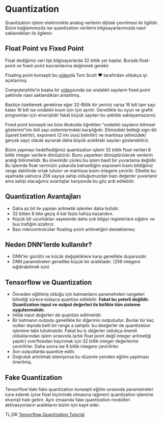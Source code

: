 # Quantization

Quantization işlemi elektronikte analog verilerin dijitale çevrilmesi ile ilgilidir.
Bizim bağlamımızda ise quantization verilerin bilgisayarlarımızda nasıl saklandıkları ile ilgilenir.

## Float Point vs Fixed Point

Float dediğimiz veri tipi bilgisayarlarda 32 bitlik yer kaplar. Burada float-point ve fixed-point kavramlarına değinmek gerekir.

Floating point konsepti bu [video](https://www.youtube.com/watch?v=PZRI1IfStY0)da Tom Scott ❤ tarafından oldukça iyi açıklanmış.

Computerphile'in başka bir [video](https://www.youtube.com/watch?v=f4ekifyijIg&t=651s)sunda ise ondalıklı sayıların fixed point şeklinde nasıl saklandıkları anlatılmış.

Basitçe özetlemek gerekirse eğer 32-Bitlik bir yeriniz varsa 16 biti tam sayı kalan 16 biti ise ondalıklı kısım için için ayrılır. Genellikle bu oyun ve grafik programları için elverişlidir fakat büyük sayıları bu şekilde saklayamazsınız.

Fixed point konsepti ise bize ilkokulda öğretilen "ondalıklı sayıların bilimsel gösterimi"nin ikili sayı sistemlerindeki karşılığıdır. Elimizdeki belleği sign-bit (işareti belirtir), exponent (2'nin üssü belirtilir) ve mantissa (elimizdeki gerçek sayı) olarak ayırarak daha büyük aralıktaki sayıları gösterebiliriz.

Bizim yapmayı hedeflediğimiz quantization işlemi 32 bitlik float verileri 8 bitlik integer verilere dönüştürür. Bunu yaparken dönüştürülecek verilerin aralığı bilinmelidir. Bu önemlidir çünkü bu işlem basit bir yuvarlama değildir. Bu işlemde float verimizin yukarıda bahsettiğim exponent kısmı bildiğimiz range dahilinde ortak tutulur ve mantissa kısmı integere çevirilir. Elbette bu aşamada yalnızca 256 sayıya sahip olduğumuzdan bazı değerler yuvarlanır ama sahip olacağımız avantajlar karşısında bu göz ardı edilebilir. 

Quantization Avantajları
-

- Daha az bit ile yapılan aritmetik işlemler daha hızlıdır.
- 32 bitten 8 bite geçiş 4 kat fazla hafıza kazandırır.
- Küçük bit uzunlukları sayesinde daha çok bilgiyi registerlara sığdırır ve bus trafiğini azaltırız.
- Bazı mikroontrolcüler floating-point aritmetiğini desteklemez.

## Neden DNN'lerde kullanılır?


- DNN'ler gürültü ve küçük değişikliklere karşı genellikle duyarsızdır. 
- DNN parametreleri genellike küçük bir aralıktadır. (256 integere sığdırabilmek için)

## Tensorflow ve Quantization


- Önceden eğitilmiş olduğu için katmanların parametreleri rangeleri bilindiği sürece kolayca quantize edilebilir.
	**Fakat bu yeterli değildir. Quantization input ve output değerleri ile birlikte tüm sisteme uygulanmalıdır.**
- Initial input değerleri de quantize edilmelidir.
- Bir katmanın outputu genellikle bir diğerinin outputudur. Bunlar bir kaç outlier dışında belli bir range a sahiptir. bu deeğerler de quantization işlemine tabii tutulmalıdır. Fakat bu iç değerler oldukça önemli olduklarından işlem sırasında (artık float point değil integer aritmetiği yapılır) overflowdan kaçınmak için 32 bitlik integer değerlerine çevirilirler. Daha sonra ise 8 bitlik integere çevirilirler.
- Son outputlarda quantize edilir.
- Doğruluk artırılmak isteniyorsa bu düzenle yeniden eğitim yapılması önerilmiş. 

## Fake Quantization


Tensorflow'daki fake quantization konsepti eğitim sırasında parametreleri tune ederek (yine float biçiminde olmasına rağmen) quantization işlemine elverişli hale getirir. Aynı zmaanda fake quantization modülleri aktivasyonların aralıklarını bizim için kayıt eder.

TL;DR [Tensorflow Quantization Tutorial](https://www.tensorflow.org/lite/performance/post_training_quantization)




